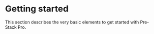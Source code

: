 # Getting started

This section describes the very basic elements to get started with Pre-Stack Pro.

